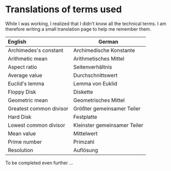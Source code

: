 # Translations of terms used

<p align="justify">While I was working, I realized that I didn't know all the technical terms. I am therefore writing
a small translation page to help me remember them.</p>

| English                                 | German                          |
| :-------------------------------------- | ------------------------------- |
| Archimedes's constant                   | Archimedische Konstante         | 
| Arithmetic mean                         | Arithmetisches Mittel           |
| Aspect ratio                            | Seitenverhältnis                | 
| Average value                           | Durchschnittswert               |
| Euclid's lemma                          | Lemma von Euklid                |
| Floppy Disk                             | Diskette                        |
| Geometric mean                          | Geometrisches Mittel            |
| Greatest common divisor                 | Größter gemeinsamer Teiler      |
| Hard Disk                               | Festplatte                      |
| Lowest common divisor                   | Kleinster gemeinsamer Teiler    | 
| Mean value                              | Mittelwert                      |
| Prime number                            | Primzahl                        |
| Resolution                              | Auflösung                       |

<p align="justify">To be completed even further ...</p>




